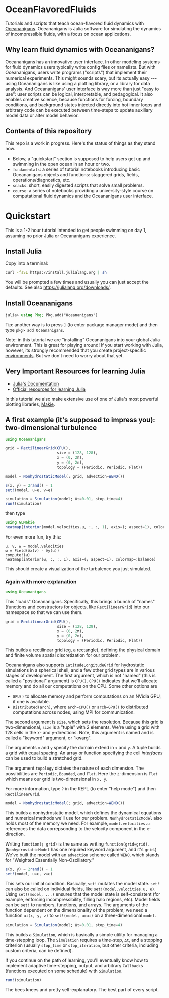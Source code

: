 # OceanFlavoredFluids

Tutorials and scripts that teach ocean-flavored fluid dynamics with [Oceananigans](https://github.com/CliMA/Oceananigans.jl).
Oceananigans is Julia software for simulating the dynamics of incompressible fluids, with a focus on ocean applications.

## Why learn fluid dynamics with Oceananigans?

Oceananigans has an innovative user interface.
In other modeling systems for fluid dynamics users typically write config files or namelists.
But with Oceananigans, users write programs ("scripts") that implement their numerical experiments.
This might sounds scary, but its actually easy --- using Oceananigans is like using a plotting library, or a library for data analysis.
And Oceananigans' user interface is way more than just "easy to use": user scripts can be logical, interpretable, and pedagogical.
It also enables creative science, because functions for forcing, boundary conditions, and background states injected directly into hot inner loops and arbitrary code can be executed between time-steps to update auxiliary model data or alter model behavior.

## Contents of this repository

This repo is a work in progress. Here's the status of things as they stand now.

- Below, a "quickstart" section is supposed to help users get up and swimming in the open ocean in an hour or two.
- `fundamentals`: a series of tutorial notebooks introducing basic Oceananigans objects and functions: staggered grids, fields, operations/diagnostics, etc.
- `snacks`: short, easily digested scripts that solve small problems.
- `course`: a series of notebooks providing a university-style course on computational fluid dynamics and the Oceananigans user interface.

# Quickstart

This is a 1-2 hour tutorial intended to get people swimming on day 1, assuming no prior Julia or Oceananigans experience.

## Install Julia

Copy into a terminal:


```bash
curl -fsSL https://install.julialang.org | sh
```

You will be prompted a few times and usually you can just accept the defaults.
See also https://julialang.org/downloads/.

## Install Oceananigans

```julia
julia> using Pkg; Pkg.add("Oceananigans")
```

Tip: another way is to press `]` (to enter package manager mode) and then type `pkg> add Oceananigans`.

Note: in this tutorial we are "installing" Oceananigans into your global Julia environment.
This is great for playing around!
If you start working with Julia, however, its strongly recommended that you create project-specific
[environments](https://pkgdocs.julialang.org/v1/environments/).
But we don't need to worry about that yet.

## Very Important Resources for learning Julia

* [Julia's Documentation](https://docs.julialang.org/en/v1/)
* [Official resources for learning Julia](https://julialang.org/learning/)

In this tutorial we also make extensive use of one of Julia's most powerful plotting libraries,
[Makie](https://docs.makie.org/v0.21/).

## A first example (it's supposed to impress you): two-dimensional turbulence

```julia
using Oceananigans

grid = RectilinearGrid(CPU(),
                       size = (128, 128),
                       x = (0, 2π),
                       y = (0, 2π),
                       topology = (Periodic, Periodic, Flat))

model = NonhydrostaticModel(; grid, advection=WENO())

ϵ(x, y) = 2rand() - 1
set!(model, u=ϵ, v=ϵ)

simulation = Simulation(model; Δt=0.01, stop_time=4)
run!(simulation)
```

then type

```julia
using GLMakie
heatmap(interior(model.velocities.u, :, :, 1), axis=(; aspect=1), colormap=:balance)
```

For even more fun, try this:

```juli
u, v, w = model.velocities
ω = Field(∂x(v) - ∂y(u))
compute!(ω)
heatmap(interior(ω, :, :, 1), axis=(; aspect=1), colormap=:balance)
```

This should create a visualization of the turbulence you just simulated.

### Again with more explanation

```julia
using Oceananigans
```

This "loads" Oceananigans.
Specifically, this brings a bunch of "names" (functions and constructors for objects, like `RectilinearGrid`)
into our namespace so that we can use them.

```julia
grid = RectilinearGrid(CPU(),
                       size = (128, 128),
                       x = (0, 2π),
                       y = (0, 2π),
                       topology = (Periodic, Periodic, Flat))
```

This builds a rectilinear grid (eg, a rectangle), defining the physical domain and finite volume spatial discretization for our problem.

Oceananigans also supports `LatitudeLongitudeGrid` for hydrostatic simulations in a spherical shell,
and a few other grid types are in various stages of development.
The first argument, which is not "named" (this is called a "positional" argument) is `CPU()`.
`CPU()` indicates that we'll allocate memory and do all our computations on the CPU.
Some other options are

* `GPU()` to allocate memory and perform computations on an NVidia GPU, if one is available.
* `Distributed(arch)`, where `arch=CPU()` or `arch=GPU()` to distributed computations across nodes, using MPI for communication.

The second argument is `size`, which sets the resolution.
Because this grid is two-dimensional, `size` is a "tuple" with 2 elements.
We're using a grid with 128 cells in the x- and y-directions.
Note, this argument is named and is called a "keyword" argument, or "kwarg".

The arguments `x` and `y` specify the domain extend in `x` and `y`.
A tuple builds a grid with equal spacing.
An array or function specifying the cell _interfaces_ can be used to build a stretched grid.

The argument `topology` dictates the nature of each dimension.
The possibilities are `Periodic`, `Bounded`, and `Flat`.
Here the z-dimension is `Flat` which means our grid is two-dimensional in `x, y`.

For more information, type `?` in the REPL (to enter "help mode") and then `RectilinearGrid`.

```julia
model = NonhydrostaticModel(; grid, advection=WENO())
```

This builds a nonhydrostatic model, which defines the dynamical equations and numerical methods we'll use for our problem.
`NonhydrostaticModel` also holds most of the memory we need.
For example, `model.velocities.u` references the data correpsonding to the velocity component in the `x`-direction.

Writing `function(; grid)` is the same as writing `function(grid=grid)`.
(`NonhydrostaticModel` has one required keyword argument, and it's `grid`.)
We've built the model with an `advection` scheme called `WENO`, which stands for "Weighted Essentially Non-Oscillatory."

```julia
ϵ(x, y) = 2rand() - 1
set!(model, u=ϵ, v=ϵ)
```

This sets our initial condition.
Basically, `set!` mutates the model state.
`set!` can also be called on individual fields, like `set!(model.velocities.u, ϵ)`.
Using `set!(model, ...)` ensures that the model state is self-consistent (for example, enforcing incompressibility, filling halo regions, etc).
Model fields can be `set!` to numbers, functions, and arrays.
The arguments of the function dependent on the dimensionality of the problem;
we need a function `ui(x, y, z)` to `set!(model, u=ui)` on a three-dimensional `model`.

```julia
simulation = Simulation(model; Δt=0.01, stop_time=4)
```

This builds a `Simulation`, which is basically a simple utility for managing a time-stepping loop.
The `Simulation` requires a time-step, `Δt`, and a stopping criterion
(usually `stop_time` or `stop_iteration`, but other criteria, including custom criteria, can be defined).

If you continue on the path of learning, you'll eventually know how to implement adaptive time-stepping, output, and arbitrary `Callback`s
(functions executed on some schedule) with `Simulation`.

```julia
run!(simulation)
```

The bees knees and pretty self-explanatory.
The best part of every script.


